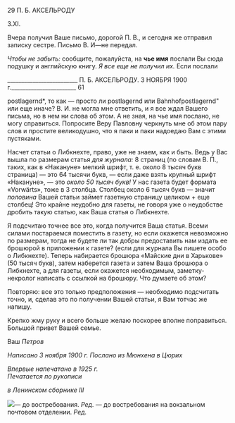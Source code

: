 29 П. Б. АКСЕЛЬРОДУ

3.XI.

Вчера получил Ваше письмо, дорогой П. В., и сегодня же отправил записку сестре. Письмо В. И—не передал.

_Чтобы не забыть:_ сообщите, пожалуйста, на **чье имя** послали Вы сюда подушку и английскую книгу. _Я все еще не получил их._ Если послали

  

_________________________ П. Б. АКСЕЛЬРОДУ. 3 НОЯБРЯ 1900 г._______________________ 61

postlagernd*, то как — просто ли postlagernd или Bahnhofpostlagernd" или еще иначе? В. И. не могла мне ответить, и я все ждал Вашего письма, но в нем ни слова об этом. А не зная, на чье имя послано, не могу справиться. Попросите Веру Павловну черкнуть мне об этом пару слов и простите великодушно, что я паки и паки надоедаю Вам с этими пустяками.

Насчет статьи о Либкнехте, право, уже не знаем, как и быть. Ведь у Вас вышла по размерам статья _для журнала:_ 8 страниц (по словам В. П., таких, как в «Накануне» мелкий шрифт, т. е. около 8 тысяч букв страница) — это 64 тысячи букв, — если даже взять крупный шрифт «Накануне», — это _около 50 тысяч букв!_ У нас газета будет формата «Vorwärts», тоже в 3 столбца. Столбец около 6 тысяч букв — значит _половина_ Вашей статьи займет газетную страницу целиком + еще столбец! Это крайне неудобно для газеты, не говоря уже о неудобстве дробить такую статью, как Ваша статья о Либк­нехте.

Я подсчитаю точнее все это, когда получится Ваша статья. Всеми силами постараем­ся поместить в газету, но если окажется невозможно по размерам, тогда не будете ли так добры предоставить нам издать ее брошюрой в приложении к газете? (если для журнала Вы пишете особо о Либкнехте). Теперь набирается брошюра «Майские дни в Харькове» (50 тысяч букв), затем наберется газета и затем Ваша брошюра о Либкнехте, а для газеты, если окажется необходимым, заметку-некролог написать с ссылкой на брошюру. Что думаете об этом?

Повторяю: все это только предположения — необходимо подсчитать точно, и, сде­лав это по получении Вашей статьи, я Вам тотчас же напишу.

Крепко жму руку и всего больше желаю поскорее вполне поправиться. Большой привет Вашей семье.

Ваш _Петров_

_Написано 3 ноября 1900 г. Послано из Мюнхена в Цюрих_

_Впервые напечатано в 1925 г.                                                             Печатается по рукописи_

_в Ленинском сборнике_ _III_

![](file:///C:/Users/bot32/AppData/Local/Temp/msohtmlclip1/01/clip_image001.png)— до востребования. _Ред._ — до востребования на вокзальном почтовом отделении. _Ред._
